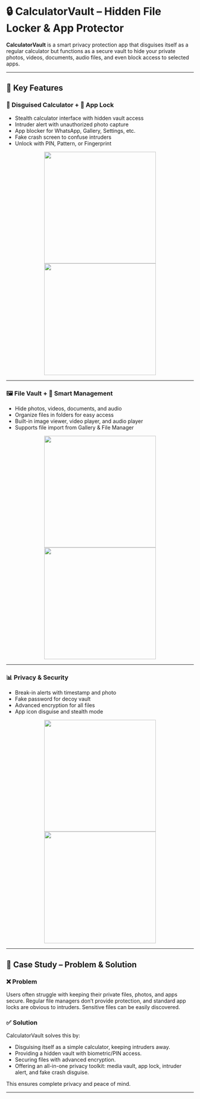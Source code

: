# 🔒 CalculatorVault – Hidden File Locker & App Protector

**CalculatorVault** is a smart privacy protection app that disguises itself as a regular calculator but functions as a secure vault to hide your private photos, videos, documents, audio files, and even block access to selected apps.  

---

## 🚀 Key Features

### 🧮 Disguised Calculator + 🔐 App Lock
- Stealth calculator interface with hidden vault access  
- Intruder alert with unauthorized photo capture  
- App blocker for WhatsApp, Gallery, Settings, etc.  
- Fake crash screen to confuse intruders  
- Unlock with PIN, Pattern, or Fingerprint  

<p align="center">
  <img src="https://github.com/user-attachments/assets/f4f7d1e2-02d3-436d-9e8f-31eb13644cff" width="300" />
  <img src="https://github.com/user-attachments/assets/0e63d5dc-4aa7-4955-b812-b21c8f8d80ab" width="300" />
</p>

---

### 🖼️ File Vault + 📁 Smart Management
- Hide photos, videos, documents, and audio  
- Organize files in folders for easy access  
- Built-in image viewer, video player, and audio player  
- Supports file import from Gallery & File Manager  

<p align="center">
  <img src="https://github.com/user-attachments/assets/xyz1.png" width="300" />
  <img src="https://github.com/user-attachments/assets/xyz2.png" width="300" />
</p>

---

### 📊 Privacy & Security
- Break-in alerts with timestamp and photo  
- Fake password for decoy vault  
- Advanced encryption for all files  
- App icon disguise and stealth mode  

<p align="center">
  <img src="https://github.com/user-attachments/assets/xyz3.png" width="300" />
  <img src="https://github.com/user-attachments/assets/xyz4.png" width="300" />
</p>

---

## 📝 Case Study – Problem & Solution

### ❌ Problem
Users often struggle with keeping their private files, photos, and apps secure. Regular file managers don’t provide protection, and standard app locks are obvious to intruders. Sensitive files can be easily discovered.

### ✅ Solution
CalculatorVault solves this by:
- Disguising itself as a simple calculator, keeping intruders away.  
- Providing a hidden vault with biometric/PIN access.  
- Securing files with advanced encryption.  
- Offering an all-in-one privacy toolkit: media vault, app lock, intruder alert, and fake crash disguise.  

This ensures complete privacy and peace of mind.  

---
